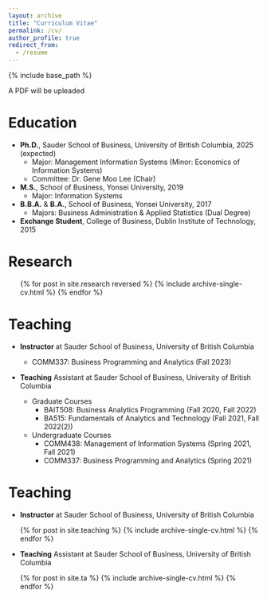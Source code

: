 ```yaml
---
layout: archive
title: "Curriculum Vitae"
permalink: /cv/
author_profile: true
redirect_from:
  - /resume
---
```


{% include base_path %}

A PDF will be upleaded

Education
======
* **Ph.D.**, Sauder School of Business, University of British Columbia, 2025 (expected)
  * Major: Management Information Systems (Minor: Economics of Information Systems)
  * Committee: Dr. Gene Moo Lee (Chair) 
* **M.S.**, School of Business, Yonsei University, 2019
  * Major: Information Systems 
* **B.B.A.** & **B.A.**, School of Business, Yonsei University, 2017
  * Majors: Business Administration & Applied Statistics (Dual Degree)
* **Exchange Student**, College of Business, Dublin Institute of Technology, 2015

Research
======
  <ul>{% for post in site.research reversed %}
    {% include archive-single-cv.html %}
  {% endfor %}</ul>

  
Teaching
======
* **Instructor** at Sauder School of Business, University of British Columbia
  * COMM337: Business Programming and Analytics (Fall 2023)

* **Teaching** Assistant at Sauder School of Business, University of British Columbia
  * Graduate Courses
    * BAIT508: Business Analytics Programming (Fall 2020, Fall 2022)
    * BA515: Fundamentals of Analytics and Technology (Fall 2021, Fall 2022(2))
  * Undergraduate Courses
    * COMM438: Management of Information Systems (Spring 2021, Fall 2021)
    * COMM337: Business Programming and Analytics (Spring 2021)

Teaching
======
* **Instructor** at Sauder School of Business, University of British Columbia

  {% for post in site.teaching %}
    {% include archive-single-cv.html %}
  {% endfor %}

* **Teaching** Assistant at Sauder School of Business, University of British Columbia

  {% for post in site.ta %}
    {% include archive-single-cv.html %}
  {% endfor %}


